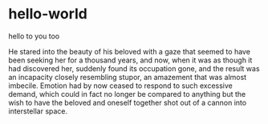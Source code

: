 # hello-world
hello to you too

He stared into the beauty of his beloved with a gaze that seemed to have been seeking her for a thousand years, and now, when it was as though it had discovered her, suddenly found its occupation gone, and the result was an incapacity closely resembling stupor, an amazement that was almost imbecile. Emotion had by now ceased to respond to such excessive demand, which could in fact no longer be compared to anything but the wish to have the beloved and oneself together shot out of a cannon into interstellar space.
